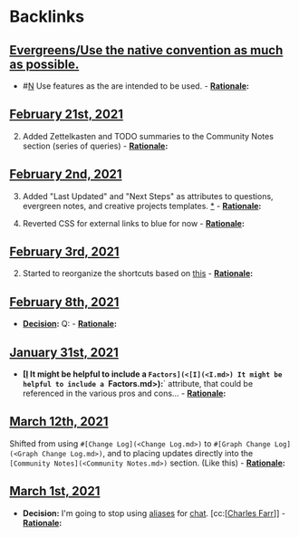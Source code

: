 
# Backlinks
## [Evergreens/Use the native convention as much as possible.](<Evergreens/Use the native convention as much as possible..md>)
- #[N](<N.md>) Use features as the are intended to be used.
            - **[Rationale](<Rationale.md>):**

## [February 21st, 2021](<February 21st, 2021.md>)
2. Added Zettelkasten and TODO summaries to the Community Notes section (series of queries)
            - **[Rationale](<Rationale.md>):**

## [February 2nd, 2021](<February 2nd, 2021.md>)
3. Added "Last Updated" and "Next Steps" as attributes to questions, evergreen notes, and creative projects templates. [*](((yURo5cs1L)))
            - **[Rationale](<Rationale.md>):**

6. Reverted CSS for external links to blue for now 
            - **[Rationale](<Rationale.md>):**

## [February 3rd, 2021](<February 3rd, 2021.md>)
2. Started to reorganize the shortcuts based on [this](((ZH-J4OPDR)))
            - **[Rationale](<Rationale.md>):**

## [February 8th, 2021](<February 8th, 2021.md>)
- **[Decision](<Decision.md>):** Q:
                        - **[Rationale](<Rationale.md>):**

## [January 31st, 2021](<January 31st, 2021.md>)
- **[[I](<I.md>) It might be helpful to include a `Factors](<[I](<I.md>) It might be helpful to include a `Factors.md>):**` attribute, that could be referenced in the various pros and cons...
                - **[Rationale](<Rationale.md>):**

## [March 12th, 2021](<March 12th, 2021.md>)
Shifted from using `#[Change Log](<Change Log.md>)` to `#[Graph Change Log](<Graph Change Log.md>)`, and to placing updates directly into the `[Community Notes](<Community Notes.md>)` section. (Like this)
            - **[Rationale](<Rationale.md>):**

## [March 1st, 2021](<March 1st, 2021.md>)
- **Decision:** I'm going to stop using [aliases](<aliases.md>) for [chat](<chat.md>). [cc:[[Charles Farr](<cc:[[Charles Farr.md>)]]
            - **[Rationale](<Rationale.md>):**

